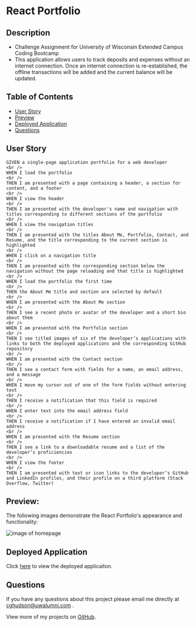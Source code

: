 # React Portfolio

## Description

- Challenge Assignment for University of Wisconsin Extended Campus Coding Bootcamp
- This application allows users to track deposits and expenses without an internet connection. Once an internet connection is re-established, the offline transactions will be added and the current balance will be updated.

## Table of Contents

- [User Story](#user-story)
- [Preview](#preview)
- [Deployed Application](#deployed-application)
- [Questions](#questions)

## User Story
```
GIVEN a single-page application portfolio for a web developer
<br />
WHEN I load the portfolio
<br />
THEN I am presented with a page containing a header, a section for content, and a footer
<br />
WHEN I view the header
<br />
THEN I am presented with the developer's name and navigation with titles corresponding to different sections of the portfolio
<br />
WHEN I view the navigation titles
<br />
THEN I am presented with the titles About Me, Portfolio, Contact, and Resume, and the title corresponding to the current section is highlighted
<br />
WHEN I click on a navigation title
<br />
THEN I am presented with the corresponding section below the navigation without the page reloading and that title is highlighted
<br />
WHEN I load the portfolio the first time
<br />
THEN the About Me title and section are selected by default
<br />
WHEN I am presented with the About Me section
<br />
THEN I see a recent photo or avatar of the developer and a short bio about them
<br />
WHEN I am presented with the Portfolio section
<br />
THEN I see titled images of six of the developer’s applications with links to both the deployed applications and the corresponding GitHub repository
<br />
WHEN I am presented with the Contact section
<br />
THEN I see a contact form with fields for a name, an email address, and a message
<br />
WHEN I move my cursor out of one of the form fields without entering text
<br />
THEN I receive a notification that this field is required
<br />
WHEN I enter text into the email address field
<br />
THEN I receive a notification if I have entered an invalid email address
<br />
WHEN I am presented with the Resume section
<br />
THEN I see a link to a downloadable resume and a list of the developer’s proficiencies
<br />
WHEN I view the footer
<br />
THEN I am presented with text or icon links to the developer’s GitHub and LinkedIn profiles, and their profile on a third platform (Stack Overflow, Twitter)
```



## Preview:

The following images demonstrate the React Portfolio's appearance and functionality:

![image of homepage]()

## Deployed Application

Click [here]() to view the deployed applicaiton.

## Questions

If you have any questions about this project please email me directly at [cghudson@uwalumni.com](mailto:cghudson@uwalumni.com) .

View more of my projects on [GitHub](https://github.com/cghudson).